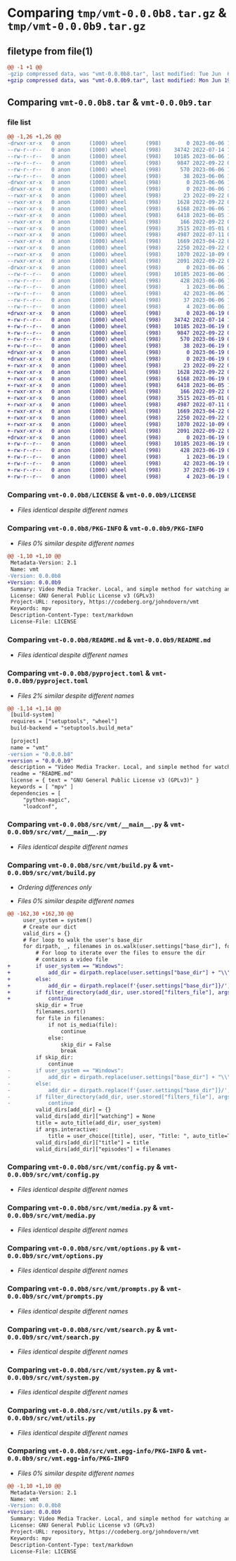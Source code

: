 # Comparing `tmp/vmt-0.0.0b8.tar.gz` & `tmp/vmt-0.0.0b9.tar.gz`

## filetype from file(1)

```diff
@@ -1 +1 @@
-gzip compressed data, was "vmt-0.0.0b8.tar", last modified: Tue Jun  6 19:16:29 2023, max compression
+gzip compressed data, was "vmt-0.0.0b9.tar", last modified: Mon Jun 19 02:46:47 2023, max compression
```

## Comparing `vmt-0.0.0b8.tar` & `vmt-0.0.0b9.tar`

### file list

```diff
@@ -1,26 +1,26 @@
-drwxr-xr-x   0 anon      (1000) wheel      (998)        0 2023-06-06 19:16:29.952933 vmt-0.0.0b8/
--rw-r--r--   0 anon      (1000) wheel      (998)    34742 2022-07-14 19:37:15.000000 vmt-0.0.0b8/LICENSE
--rw-r--r--   0 anon      (1000) wheel      (998)    10185 2023-06-06 19:16:29.952933 vmt-0.0.0b8/PKG-INFO
--rw-r--r--   0 anon      (1000) wheel      (998)     9847 2022-09-22 03:13:29.000000 vmt-0.0.0b8/README.md
--rw-r--r--   0 anon      (1000) wheel      (998)      570 2023-06-06 19:14:37.000000 vmt-0.0.0b8/pyproject.toml
--rw-r--r--   0 anon      (1000) wheel      (998)       38 2023-06-06 19:16:29.952933 vmt-0.0.0b8/setup.cfg
-drwxr-xr-x   0 anon      (1000) wheel      (998)        0 2023-06-06 19:16:29.952933 vmt-0.0.0b8/src/
-drwxr-xr-x   0 anon      (1000) wheel      (998)        0 2023-06-06 19:16:29.952933 vmt-0.0.0b8/src/vmt/
--rwxr-xr-x   0 anon      (1000) wheel      (998)       23 2022-09-22 02:48:23.000000 vmt-0.0.0b8/src/vmt/__init__.py
--rwxr-xr-x   0 anon      (1000) wheel      (998)     1628 2022-09-22 02:48:23.000000 vmt-0.0.0b8/src/vmt/__main__.py
--rwxr-xr-x   0 anon      (1000) wheel      (998)     6168 2023-06-06 19:14:23.000000 vmt-0.0.0b8/src/vmt/build.py
--rwxr-xr-x   0 anon      (1000) wheel      (998)     6418 2023-06-05 19:50:19.000000 vmt-0.0.0b8/src/vmt/config.py
--rwxr-xr-x   0 anon      (1000) wheel      (998)      166 2022-09-22 02:48:23.000000 vmt-0.0.0b8/src/vmt/initial_setup.py
--rwxr-xr-x   0 anon      (1000) wheel      (998)     3515 2023-05-01 04:19:25.000000 vmt-0.0.0b8/src/vmt/media.py
--rwxr-xr-x   0 anon      (1000) wheel      (998)     4987 2022-07-11 05:05:28.000000 vmt-0.0.0b8/src/vmt/options.py
--rwxr-xr-x   0 anon      (1000) wheel      (998)     1669 2023-04-22 05:55:06.000000 vmt-0.0.0b8/src/vmt/prompts.py
--rwxr-xr-x   0 anon      (1000) wheel      (998)     2250 2022-09-22 02:48:23.000000 vmt-0.0.0b8/src/vmt/search.py
--rwxr-xr-x   0 anon      (1000) wheel      (998)     1070 2022-10-09 04:34:45.000000 vmt-0.0.0b8/src/vmt/system.py
--rwxr-xr-x   0 anon      (1000) wheel      (998)     2091 2022-09-22 02:48:23.000000 vmt-0.0.0b8/src/vmt/utils.py
-drwxr-xr-x   0 anon      (1000) wheel      (998)        0 2023-06-06 19:16:29.952933 vmt-0.0.0b8/src/vmt.egg-info/
--rw-r--r--   0 anon      (1000) wheel      (998)    10185 2023-06-06 19:16:29.000000 vmt-0.0.0b8/src/vmt.egg-info/PKG-INFO
--rw-r--r--   0 anon      (1000) wheel      (998)      428 2023-06-06 19:16:29.000000 vmt-0.0.0b8/src/vmt.egg-info/SOURCES.txt
--rw-r--r--   0 anon      (1000) wheel      (998)        1 2023-06-06 19:16:29.000000 vmt-0.0.0b8/src/vmt.egg-info/dependency_links.txt
--rw-r--r--   0 anon      (1000) wheel      (998)       42 2023-06-06 19:16:29.000000 vmt-0.0.0b8/src/vmt.egg-info/entry_points.txt
--rw-r--r--   0 anon      (1000) wheel      (998)       37 2023-06-06 19:16:29.000000 vmt-0.0.0b8/src/vmt.egg-info/requires.txt
--rw-r--r--   0 anon      (1000) wheel      (998)        4 2023-06-06 19:16:29.000000 vmt-0.0.0b8/src/vmt.egg-info/top_level.txt
+drwxr-xr-x   0 anon      (1000) wheel      (998)        0 2023-06-19 02:46:47.338768 vmt-0.0.0b9/
+-rw-r--r--   0 anon      (1000) wheel      (998)    34742 2022-07-14 19:37:15.000000 vmt-0.0.0b9/LICENSE
+-rw-r--r--   0 anon      (1000) wheel      (998)    10185 2023-06-19 02:46:47.338768 vmt-0.0.0b9/PKG-INFO
+-rw-r--r--   0 anon      (1000) wheel      (998)     9847 2022-09-22 03:13:29.000000 vmt-0.0.0b9/README.md
+-rw-r--r--   0 anon      (1000) wheel      (998)      570 2023-06-19 02:43:52.000000 vmt-0.0.0b9/pyproject.toml
+-rw-r--r--   0 anon      (1000) wheel      (998)       38 2023-06-19 02:46:47.338768 vmt-0.0.0b9/setup.cfg
+drwxr-xr-x   0 anon      (1000) wheel      (998)        0 2023-06-19 02:46:47.335435 vmt-0.0.0b9/src/
+drwxr-xr-x   0 anon      (1000) wheel      (998)        0 2023-06-19 02:46:47.338768 vmt-0.0.0b9/src/vmt/
+-rwxr-xr-x   0 anon      (1000) wheel      (998)       23 2022-09-22 02:48:23.000000 vmt-0.0.0b9/src/vmt/__init__.py
+-rwxr-xr-x   0 anon      (1000) wheel      (998)     1628 2022-09-22 02:48:23.000000 vmt-0.0.0b9/src/vmt/__main__.py
+-rwxr-xr-x   0 anon      (1000) wheel      (998)     6168 2023-06-19 02:43:30.000000 vmt-0.0.0b9/src/vmt/build.py
+-rwxr-xr-x   0 anon      (1000) wheel      (998)     6418 2023-06-05 19:50:19.000000 vmt-0.0.0b9/src/vmt/config.py
+-rwxr-xr-x   0 anon      (1000) wheel      (998)      166 2022-09-22 02:48:23.000000 vmt-0.0.0b9/src/vmt/initial_setup.py
+-rwxr-xr-x   0 anon      (1000) wheel      (998)     3515 2023-05-01 04:19:25.000000 vmt-0.0.0b9/src/vmt/media.py
+-rwxr-xr-x   0 anon      (1000) wheel      (998)     4987 2022-07-11 05:05:28.000000 vmt-0.0.0b9/src/vmt/options.py
+-rwxr-xr-x   0 anon      (1000) wheel      (998)     1669 2023-04-22 05:55:06.000000 vmt-0.0.0b9/src/vmt/prompts.py
+-rwxr-xr-x   0 anon      (1000) wheel      (998)     2250 2022-09-22 02:48:23.000000 vmt-0.0.0b9/src/vmt/search.py
+-rwxr-xr-x   0 anon      (1000) wheel      (998)     1070 2022-10-09 04:34:45.000000 vmt-0.0.0b9/src/vmt/system.py
+-rwxr-xr-x   0 anon      (1000) wheel      (998)     2091 2022-09-22 02:48:23.000000 vmt-0.0.0b9/src/vmt/utils.py
+drwxr-xr-x   0 anon      (1000) wheel      (998)        0 2023-06-19 02:46:47.338768 vmt-0.0.0b9/src/vmt.egg-info/
+-rw-r--r--   0 anon      (1000) wheel      (998)    10185 2023-06-19 02:46:47.000000 vmt-0.0.0b9/src/vmt.egg-info/PKG-INFO
+-rw-r--r--   0 anon      (1000) wheel      (998)      428 2023-06-19 02:46:47.000000 vmt-0.0.0b9/src/vmt.egg-info/SOURCES.txt
+-rw-r--r--   0 anon      (1000) wheel      (998)        1 2023-06-19 02:46:47.000000 vmt-0.0.0b9/src/vmt.egg-info/dependency_links.txt
+-rw-r--r--   0 anon      (1000) wheel      (998)       42 2023-06-19 02:46:47.000000 vmt-0.0.0b9/src/vmt.egg-info/entry_points.txt
+-rw-r--r--   0 anon      (1000) wheel      (998)       37 2023-06-19 02:46:47.000000 vmt-0.0.0b9/src/vmt.egg-info/requires.txt
+-rw-r--r--   0 anon      (1000) wheel      (998)        4 2023-06-19 02:46:47.000000 vmt-0.0.0b9/src/vmt.egg-info/top_level.txt
```

### Comparing `vmt-0.0.0b8/LICENSE` & `vmt-0.0.0b9/LICENSE`

 * *Files identical despite different names*

### Comparing `vmt-0.0.0b8/PKG-INFO` & `vmt-0.0.0b9/PKG-INFO`

 * *Files 0% similar despite different names*

```diff
@@ -1,10 +1,10 @@
 Metadata-Version: 2.1
 Name: vmt
-Version: 0.0.0b8
+Version: 0.0.0b9
 Summary: Video Media Tracker. Local, and simple method for watching and tracking a video media library.
 License: GNU General Public License v3 (GPLv3)
 Project-URL: repository, https://codeberg.org/johndovern/vmt
 Keywords: mpv
 Description-Content-Type: text/markdown
 License-File: LICENSE
```

### Comparing `vmt-0.0.0b8/README.md` & `vmt-0.0.0b9/README.md`

 * *Files identical despite different names*

### Comparing `vmt-0.0.0b8/pyproject.toml` & `vmt-0.0.0b9/pyproject.toml`

 * *Files 2% similar despite different names*

```diff
@@ -1,14 +1,14 @@
 [build-system]
 requires = ["setuptools", "wheel"]
 build-backend = "setuptools.build_meta"
 
 [project]
 name = "vmt"
-version = "0.0.0.b8"
+version = "0.0.0.b9"
 description = "Video Media Tracker. Local, and simple method for watching and tracking a video media library."
 readme = "README.md"
 license = { text = "GNU General Public License v3 (GPLv3)" }
 keywords = [ "mpv" ]
 dependencies = [
     "python-magic",
     "loadconf",
```

### Comparing `vmt-0.0.0b8/src/vmt/__main__.py` & `vmt-0.0.0b9/src/vmt/__main__.py`

 * *Files identical despite different names*

### Comparing `vmt-0.0.0b8/src/vmt/build.py` & `vmt-0.0.0b9/src/vmt/build.py`

 * *Ordering differences only*

 * *Files 0% similar despite different names*

```diff
@@ -162,30 +162,30 @@
     user_system = system()
     # Create our dict
     valid_dirs = {}
     # For loop to walk the user's base_dir
     for dirpath, _, filenames in os.walk(user.settings["base_dir"], followlinks=True):
         # For loop to iterate over the files to ensure the dir
         # contains a video file
+        if user_system == "Windows":
+            add_dir = dirpath.replace(user.settings["base_dir"] + "\\", "")
+        else:
+            add_dir = dirpath.replace(f'{user.settings["base_dir"]}/', "")
+        if filter_directory(add_dir, user.stored["filters_file"], args):
+            continue
         skip_dir = True
         filenames.sort()
         for file in filenames:
             if not is_media(file):
                 continue
             else:
                 skip_dir = False
                 break
         if skip_dir:
             continue
-        if user_system == "Windows":
-            add_dir = dirpath.replace(user.settings["base_dir"] + "\\", "")
-        else:
-            add_dir = dirpath.replace(f'{user.settings["base_dir"]}/', "")
-        if filter_directory(add_dir, user.stored["filters_file"], args):
-            continue
         valid_dirs[add_dir] = {}
         valid_dirs[add_dir]["watching"] = None
         title = auto_title(add_dir, user_system)
         if args.interactive:
             title = user_choice([title], user, "Title: ", auto_title=True)
         valid_dirs[add_dir]["title"] = title
         valid_dirs[add_dir]["episodes"] = filenames
```

### Comparing `vmt-0.0.0b8/src/vmt/config.py` & `vmt-0.0.0b9/src/vmt/config.py`

 * *Files identical despite different names*

### Comparing `vmt-0.0.0b8/src/vmt/media.py` & `vmt-0.0.0b9/src/vmt/media.py`

 * *Files identical despite different names*

### Comparing `vmt-0.0.0b8/src/vmt/options.py` & `vmt-0.0.0b9/src/vmt/options.py`

 * *Files identical despite different names*

### Comparing `vmt-0.0.0b8/src/vmt/prompts.py` & `vmt-0.0.0b9/src/vmt/prompts.py`

 * *Files identical despite different names*

### Comparing `vmt-0.0.0b8/src/vmt/search.py` & `vmt-0.0.0b9/src/vmt/search.py`

 * *Files identical despite different names*

### Comparing `vmt-0.0.0b8/src/vmt/system.py` & `vmt-0.0.0b9/src/vmt/system.py`

 * *Files identical despite different names*

### Comparing `vmt-0.0.0b8/src/vmt/utils.py` & `vmt-0.0.0b9/src/vmt/utils.py`

 * *Files identical despite different names*

### Comparing `vmt-0.0.0b8/src/vmt.egg-info/PKG-INFO` & `vmt-0.0.0b9/src/vmt.egg-info/PKG-INFO`

 * *Files 0% similar despite different names*

```diff
@@ -1,10 +1,10 @@
 Metadata-Version: 2.1
 Name: vmt
-Version: 0.0.0b8
+Version: 0.0.0b9
 Summary: Video Media Tracker. Local, and simple method for watching and tracking a video media library.
 License: GNU General Public License v3 (GPLv3)
 Project-URL: repository, https://codeberg.org/johndovern/vmt
 Keywords: mpv
 Description-Content-Type: text/markdown
 License-File: LICENSE
```

